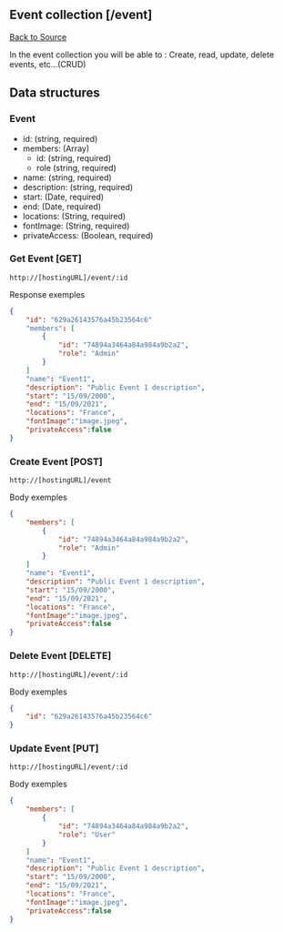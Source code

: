 ## Event collection [/event]
[Back to Source](../README.md)

In the event collection you will be able to : Create, read, update, delete events, etc...(CRUD)

## Data structures

### Event

+ id: (string, required)
+ members: (Array)
  + id: (string, required)
  + role (string, required)
+ name: (string, required)
+ description: (string, required)
+ start: (Date, required)
+ end: (Date, required)
+ locations: (String, required)
+ fontImage: (String, required)
+ privateAccess: (Boolean, required)

### Get Event [GET]

```
http://[hostingURL]/event/:id
````
Response exemples
```json
{
    "id": "629a26143576a45b23564c6"
    "members": [
        {
            "id": "74894a3464a84a984a9b2a2",
            "role": "Admin"
        }
    ]
    "name": "Event1",
    "description": "Public Event 1 description",
    "start": "15/09/2000",
    "end": "15/09/2021",
    "locations": "France",
    "fontImage":"image.jpeg",
    "privateAccess":false
}
```

### Create Event [POST]

```
http://[hostingURL]/event
````
Body exemples
```json
{
    "members": [
        {
            "id": "74894a3464a84a984a9b2a2",
            "role": "Admin"
        }
    ]
    "name": "Event1",
    "description": "Public Event 1 description",
    "start": "15/09/2000",
    "end": "15/09/2021",
    "locations": "France",
    "fontImage":"image.jpeg",
    "privateAccess":false
}
```

### Delete Event [DELETE]

```
http://[hostingURL]/event/:id
````
Body exemples
```json
{
    "id": "629a26143576a45b23564c6"
}
```

### Update Event [PUT]

```
http://[hostingURL]/event/:id
````
Body exemples
```json
{
    "members": [
        {
            "id": "74894a3464a84a984a9b2a2",
            "role": "User"
        }
    ]
    "name": "Event1",
    "description": "Public Event 1 description",
    "start": "15/09/2000",
    "end": "15/09/2021",
    "locations": "France",
    "fontImage":"image.jpeg",
    "privateAccess":false
}
```
